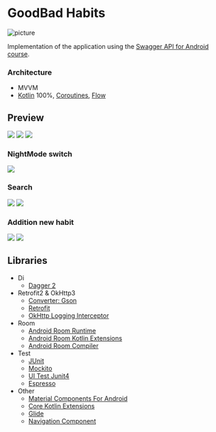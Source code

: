 GoodBad Habits 
===================

![picture](img/preview.png)

Implementation of the application using the [Swagger API for Android course](https://droid-test-server.doubletapp.ru/swagger/index.html#/).



### Architecture

* MVVM 
* [Kotlin](https://kotlinlang.org/) 100%, [Coroutines](https://github.com/Kotlin/kotlinx.coroutines),
  [Flow](https://kotlinlang.org/docs/flow.html)

## Preview
<p align="left">
<img src="img/gifs/launch.gif"/>
<img src="img/gifs/about.gif"/>
<img src="img/gifs/goodclick.gif"/>
</p>



### NightMode switch
<p align="left">
<img src="img/gifs/night.gif"/>
</p>



### Search
<p align="left">
<img src="img/gifs/search.gif"/>
<img src="img/gifs/textsearch.gif"/>
</p>



### Addition new habit
<p align="left">
<img src="img/gifs/addhabit.gif"/>
<img src="img/gifs/badclick.gif"/>
</p>


## Libraries

* Di
    * [Dagger 2](https://dagger.dev/)
* Retrofit2 & OkHttp3
    * [Converter: Gson](https://mvnrepository.com/artifact/com.squareup.retrofit2/converter-gson)
    * [Retrofit](https://mvnrepository.com/artifact/com.squareup.retrofit2/retrofit)
    * [OkHttp Logging Interceptor](https://mvnrepository.com/artifact/com.squareup.okhttp3/logging-interceptor)
* Room
    * [Android Room Runtime](https://mvnrepository.com/artifact/androidx.room/room-runtime)
    * [Android Room Kotlin Extensions](https://mvnrepository.com/artifact/androidx.room/room-ktx)
    * [Android Room Compiler](https://mvnrepository.com/artifact/androidx.room/room-compiler)
* Test
    * [JUnit](https://mvnrepository.com/artifact/junit/junit)
    * [Mockito](https://github.com/mockito/mockito)
    * [UI Test Junit4](https://developer.android.com/training/testing/junit-rules)
    * [Espresso](https://developer.android.com/training/testing/espresso)
* Other
    * [Material Components For Android](https://mvnrepository.com/artifact/com.google.android.material/material)
    * [Core Kotlin Extensions](https://developer.android.com/kotlin/ktx#core)
    * [Glide](https://github.com/bumptech/glide)
    * [Navigation Component](https://developer.android.com/guide/navigation/navigation-getting-started)

